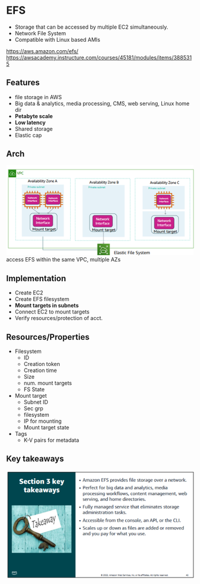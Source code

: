 # EFS
- Storage that can be accessed by multiple EC2 simultaneously.
- Network File System
- Compatible with Linux based AMIs

https://aws.amazon.com/efs/
https://awsacademy.instructure.com/courses/45181/modules/items/3885315

## Features
- file storage in AWS
- Big data & analytics, media processing, CMS, web serving, Linux home dir
- **Petabyte scale**
- **Low latency**
- Shared storage
- Elastic cap


## Arch

![arch](Pasted%20image%2020230703011849.png)
access EFS within the same VPC, multiple AZs


## Implementation
- Create EC2
- Create EFS filesystem
- **Mount targets in subnets**
- Connect EC2 to mount targets
- Verify resources/protection of acct.

## Resources/Properties
- Filesystem
	- ID
	- Creation token
	- Creation time
	- Size
	- num. mount targets
	- FS State
- Mount target
	- Subnet ID
	- Sec grp
	- filesystem
	- IP for mounting
	- Mount target state
- Tags
	- K-V pairs for metadata

## Key takeaways

![Key takeaways](Pasted%20image%2020230703012245.png)
